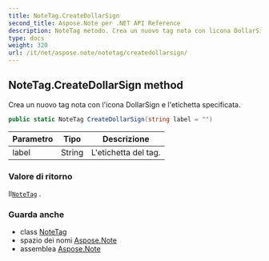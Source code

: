 ```yaml
---
title: NoteTag.CreateDollarSign
second_title: Aspose.Note per .NET API Reference
description: NoteTag metodo. Crea un nuovo tag nota con licona DollarSign e letichetta specificata.
type: docs
weight: 320
url: /it/net/aspose.note/notetag/createdollarsign/
---
```

## NoteTag.CreateDollarSign method

Crea un nuovo tag nota con l'icona DollarSign e l'etichetta specificata.

```csharp
public static NoteTag CreateDollarSign(string label = "")
```

| Parametro | Tipo | Descrizione |
| --- | --- | --- |
| label | String | L'etichetta del tag. |

### Valore di ritorno

Il[`NoteTag`](../) .

### Guarda anche

* class [NoteTag](../)
* spazio dei nomi [Aspose.Note](../../notetag/)
* assemblea [Aspose.Note](../../../)


